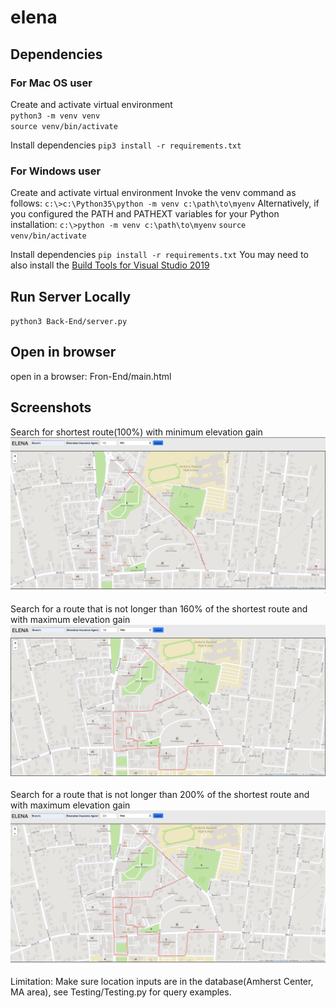 # elena

## Dependencies
### For Mac OS user
Create and activate virtual environment  
`python3 -m venv venv`  
`source venv/bin/activate`

Install dependencies
`pip3 install -r requirements.txt`

### For Windows user
Create and activate virtual environment
Invoke the venv command as follows:
`c:\>c:\Python35\python -m venv c:\path\to\myenv`
Alternatively, if you configured the PATH and PATHEXT variables for your Python installation:
`c:\>python -m venv c:\path\to\myenv`
`source venv/bin/activate`

Install dependencies
`pip install -r requirements.txt`
You may need to also install the [Build Tools for Visual Studio 2019](https://visualstudio.microsoft.com/downloads/)

## Run Server Locally
`python3 Back-End/server.py`

## Open in browser
open in a browser: Fron-End/main.html

## Screenshots
Search for shortest route(100%) with minimum elevation gain  
![100% minimum screenshot](https://github.com/Jinhong19/elena/blob/master/images/min_100.png)

Search for a route that is not longer than 160% of the shortest route and with maximum elevation gain  
![160% maximum screenshot](https://github.com/Jinhong19/elena/blob/master/images/max_160.png)

Search for a route that is not longer than 200% of the shortest route and with maximum elevation gain  
![200% maximum screenshot](https://github.com/Jinhong19/elena/blob/master/images/max_200.png)

Limitation: Make sure location inputs are in the database(Amherst Center, MA area), see Testing/Testing.py for query examples.